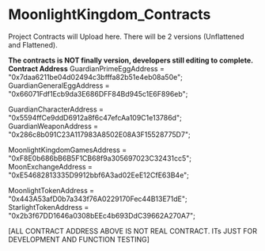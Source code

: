 # MoonlightKingdom_Contracts
Project Contracts will Upload here.
There will be 2 versions (Unflattened and Flattened).

**The contracts is NOT finally version, developers still editing to complete.**
**Contract Address** 
GuardianPrimeEggAddress = "0x7daa6211be04d02494c3bfffa82b51e4eb08a50e";
GuardianGeneralEggAddress = "0x66071Fdf1Ecb9da3E686DFF84Bd945c1E6F896eb";

GuardianCharacterAddress = "0x5594ffCe9ddD6912a8f6c47efcAa109C1e13786d";
GuardianWeaponAddress = "0x286c8b091C23A117983A8502E08A3F15528775D7";

MoonlightKingdomGamesAddress = "0xF8E0b686bB6B5F1CB68f9a305697023C32431cc5";
MoonExchangeAddress = "0xE54682813335D9912bbf6A3ad02EeE12CfE63B4e";

MoonlightTokenAddress = "0x443A53afD0b7a343f76A0229170Fec44B13E71dE";
StarlightTokenAddress = "0x2b3f67DD1646a0308bEEc4b693DdC39662A270A7";

[ALL CONTRACT ADDRESS ABOVE IS NOT REAL CONTRACT. ITs JUST FOR DEVELOPMENT AND FUNCTION TESTING]
